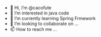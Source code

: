 - 👋 Hi, I’m @cacofute
- 👀 I’m interested in java code
- 🌱 I’m currently learning Spring Frmework
- 💞️ I’m looking to collaborate on ...
- 📫 How to reach me ...

<!---
cacofute/cacofute is a ✨ special ✨ repository because its `README.md` (this file) appears on your GitHub profile.
You can click the Preview link to take a look at your changes.
--->
